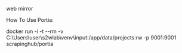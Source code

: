 web mirror

How To Use Portia:

docker run -i -t --rm -v C:\Users\user\s2wlab\venv\input:/app/data/projects:rw -p 9001:9001 scrapinghub/portia
